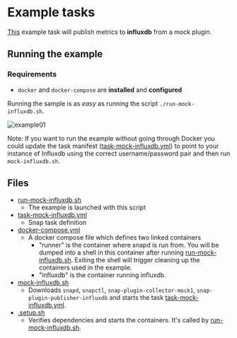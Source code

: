 # Example tasks

[This](task-mock-influxdb.yml) example task will publish metrics to **influxdb** 
from a mock plugin.  

## Running the example

### Requirements 
 * `docker` and `docker-compose` are **installed** and **configured** 

Running the sample is as *easy* as running the script `./run-mock-influxdb.sh`. 

![example01](http://i.giphy.com/l2Sq8p7Wyg2rlI2J2.gif)

Note: If you want to run the example without going through Docker you could 
update the task manifest ([task-mock-influxdb.yml](task-mock-influxdb.yml)) to 
point to your instance of Influxdb using the correct username/password pair and 
then run `mock-influxdb.sh`.  

## Files

- [run-mock-influxdb.sh](run-mock-influxdb.sh) 
    - The example is launched with this script     
- [task-mock-influxdb.yml](task-mock-influxdb.yml)
    - Snap task definition
- [docker-compose.yml](docker-compose.yml)
    - A docker compose file which defines two linked containers
        - "runner" is the container where snapd is run from.  You will be dumped 
        into a shell in this container after running 
        [run-mock-influxdb.sh](run-mock-influxdb.sh).  Exiting the shell will 
        trigger cleaning up the containers used in the example.
        - "influxdb" is the container running influxdb. 
- [mock-influxdb.sh](mock-influxdb.sh)
    - Downloads `snapd`, `snapctl`, `snap-plugin-collector-mock1`,
    `snap-plugin-publisher-influxdb` and starts the task 
    [task-mock-influxdb.yml](task-mock-influxdb.yml).
- [.setup.sh](.setup.sh)
    - Verifies dependencies and starts the containers.  It's called 
    by [run-mock-influxdb.sh](run-mock-influxdb.sh).